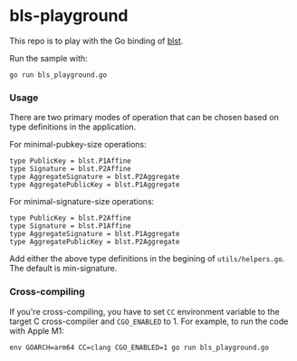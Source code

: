 # bls-playground

This repo is to play with the Go binding of [blst](https://github.com/supranational/blst).

Run the sample with:
```
go run bls_playground.go
```

### Usage

There are two primary modes of operation that can be chosen based on type definitions in the application.

For minimal-pubkey-size operations:
```
type PublicKey = blst.P1Affine
type Signature = blst.P2Affine
type AggregateSignature = blst.P2Aggregate
type AggregatePublicKey = blst.P1Aggregate
```

For minimal-signature-size operations:
```
type PublicKey = blst.P2Affine
type Signature = blst.P1Affine
type AggregateSignature = blst.P1Aggregate
type AggregatePublicKey = blst.P2Aggregate
```

Add either the above type definitions in the begining of `utils/helpers.go`. The default is min-signature.

### Cross-compiling
If you're cross-compiling, you have to set `CC` environment variable to the target C cross-compiler and `CGO_ENABLED` to 1. For example, to run the code with Apple M1:

```
env GOARCH=arm64 CC=clang CGO_ENABLED=1 go run bls_playground.go
```